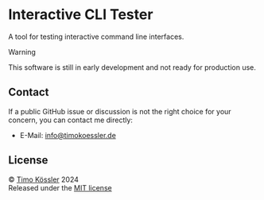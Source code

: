 # Interactive CLI Tester

A tool for testing interactive command line interfaces.

> [!WARNING]  
> This software is still in early development and not ready for production use.

## Contact

If a public GitHub issue or discussion is not the right choice for your concern, you can contact me directly:

-   E-Mail: [info@timokoessler.de](mailto:info@timokoessler.de)

## License

© [Timo Kössler](https://timokoessler.de) 2024  
Released under the [MIT license](https://github.com/timokoessler/interactive-cli-tester/blob/main/LICENSE)
